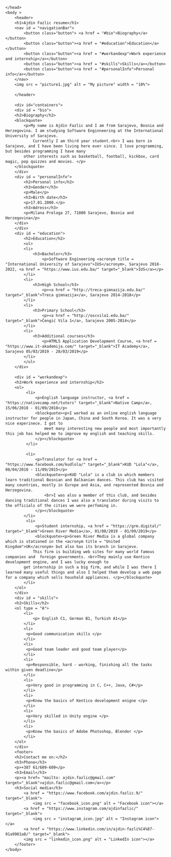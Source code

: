 <!DOCTYPE html>
<!--Name: Ajdin Fazlić
    ID: 180302025
    Project 1-->
<html>
    <head>
        <title>My resume</title>
        
    </head>
    <body >
        <header>
        <h1>Ajdin Fazlic resume</h1>
        <nav id = "navigationBar">
            <button class="button"> <a href = "#bio">Biography</a></button>
            <button class="button"><a href = "#education">Education</a></button>
            <button class="button"><a href = "#workandexp">Work experience and internship</a></button>
            <button class="button"><a href = "#skills">Skills</a></button>
            <button class="button"><a href = "#personalInfo">Personal info</a></button>
        </nav>
        <img src = "picture1.jpg" alt = "My picture" width = "10%">
        
        </header>
        
        <div id="containers">
        <div id = "bio">
        <h2>Biography</h2>
        <blockquote>
            <p>My name is Ajdin Fazlic and I am from Sarajevo, Bosnia and Herzegovina. I am studying Software Enginneering at the International University of Sarajevo. 
                Currently I am third year student.<br> I was born in Sarajevo, and I have been living here ever since. I love programming, but besides programming I have many
            other interests such as basketball, football, kickbox, card magic, pop quizzes and movies. </p>
        </blockquote>
        </div>
        <div id = "personalInfo">
            <h2>Personal info</h2>
            <h3>Gender</h3>
            <p>Male</p>
            <h3>Birth date</h3>
            <p>17.01.2000.</p>
            <h3>Adress</h3>
            <p>Milana Preloga 27, 71000 Sarajevo, Bosnia and Herzegovina</p>
        </div>
        </div>
        <div id = "education">
            <h2>Education</h2>
            <ul>
            <li>
                <h3>Bachelor</h3>
                    <p>Software Engineering <acronym title = "International University of Sarajevo">IUS</acronym>, Sarajevo 2018-2022, <a href = "https://www.ius.edu.ba/" target="_blank">IUS</a></p>
            </li>
            <li>
                <h3>High School</h3>
                    <p><a href = "http://treca-gimnazija.edu.ba/" target="_blank">Treca gimnazija</a>, Sarajevo 2014-2018</p>
            </li>
            <li>
                <h3>Primary School</h3>
                    <p><a href = "http://oscvila1.edu.ba/" target="_blank">Čengić Vila 1</a>, Sarajevo 2005-2014</p>
            </li>
            <li>
                <h3>Additional courses</h3>
                    <p>HTML5 Application Development Course, <a href = "https://www.it-akademija.com/" target="_blank">IT Academy</a>, Sarajevo 05/03/2019 - 28/03/2019</p>
            </li>
            </ul>
        </div>
        
        <div id = "workandexp">
        <h2>Work experience and internship</h2>
        <ol>
             <li>
                 <p>English language instructor, <a href = "https://nativecamp.net/tutors" target="_blank">Native Camp</a>, 15/06/2018 - 01/09/2018</p>
                 <blockquote><p>I worked as an online english language instructor for people in Japan, China and South Korea. It was a very nice experinece. I got to 
                     meet many interesting new people and most importantly this job has helped me to improve my english and teaching skills.
                 </p></blockquote>
             </li>
             
             <li>
                 <p>Translator for <a href = "https://www.facebook.com/kudlola/" target="_blank">KUD "Lola"</a>, 08/04/2010 - 11/09/2015</p> 
                 <blockquote><p>KUD "Lola" is a club in which members learn traditional Bosnian and Balkanian dances. This club has visited many countries, mostly in Europe and Asia, and represented Bosnia and Herzegovina.
                     <br>I was also a member of this club, and besides dancing traditional dances I was also a translator during visits to the officials of the cities we were perfoming in.
                 </p></blockquote> 
            </li>
             <li>
                 <p>Student internship, <a href = "https://grm.digital/" target="_blank">Green River Media</a>, 01/08/2019 - 01/09/2019</p>
                 <blockquote><p>Green River Media is a global company which is stationed in the <acronym title = "United Kingdom">UK</acronym> but also has its branch in Sarajevo.
                This firm is building web sites for many world famous companies and  foreign governments. <br>They mainly use Kentico development engine, and I was lucky enough to
            get internship in such a big firm, and while I was there I learned many useful things and also I helped them develop a web page for a company which sells houshold appliances. </p></blockquote>
            </li>
        </ol>
        </div>
        <div id = "skills">
        <h2>Skills</h2>
        <ol type = "A">
            <li>
                <p> English C1, German B1, Turkish A1</p>
            </li>
            <li>
             <p>Good communication skills </p>
            </li>
            <li>
             <p>Good team leader and good team player</p>
            </li>
            <li>
             <p>Responsible, hard - working, finishing all the tasks within given deadline</p>
            </li>
            <li>
             <p>Very good in programming in C, C++, Java, C#</p>
            </li> 
            <li>
             <p>Know the basics of Kentico development enigne </p>
            </li>
            <li>
             <p>Very skilled in Unity engine </p>
            </li> 
            <li>
             <p>Know the basics of Adobe Photoshop, Blender </p>
            </li>
        </ol>
        </div>
        <footer>
        <h2>Contact me on:</h2>
        <h3>Phone</h3>
        <p>+387 61/609-609</p>
        <h3>Email</h3>
        <p><a href= "mailto: ajdin.fazlic@gmail.com" target="_blank">ajdin.fazlic@gmail.com</a></p>   
        <h3>Social media</h3>
            <a href = "https://www.facebook.com/ajdin.fazlic.9/" target="_blank">
                <img src = "facebook_icon.png" alt = "Facebook icon"></a>
            <a href = "https://www.instagram.com/ajdinfazlic/" target="_blank">
                <img src = "instagram_icon.jpg" alt = "Instagram icon"></a>
            <a href = "https://www.linkedin.com/in/ajdin-fazli%C4%87-91a9901a8/" target="_blank">
            <img src = "linkedin_icon.png" alt = "LinkedIn icon"></a>
        </footer>
    </body>
</html>
